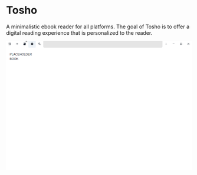 # Tosho

A minimalistic ebook reader for all platforms. The goal of Tosho is to offer a digital reading experience that is personalized to the reader.

![](tosho.gif)
